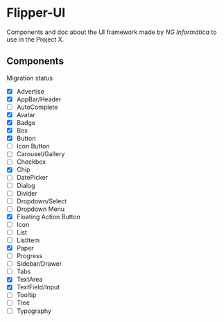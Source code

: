 # Flipper-UI

Components and doc about the UI framework made by *NG Informática* to use in the Project X.

## Components

Migration status

- [x] Advertise
- [x] AppBar/Header
- [ ] AutoComplete
- [x] Avatar
- [x] Badge
- [x] Box
- [x] Button
- [ ] Icon Button
- [ ] Carousel/Gallery
- [ ] Checkbox
- [x] Chip
- [ ] DatePicker
- [ ] Dialog
- [ ] Divider
- [ ] Dropdown/Select
- [ ] Dropdown Menu
- [x] Floating Action Button
- [ ] Icon
- [ ] List
- [ ] ListItem
- [x] Paper
- [ ] Progress
- [ ] Sidebar/Drawer
- [ ] Tabs
- [x] TextArea
- [x] TextField/Input
- [ ] Tooltip
- [ ] Tree
- [ ] Typography
